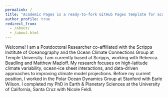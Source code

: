 ```yaml
---
permalink: /
title: "Academic Pages is a ready-to-fork GitHub Pages template for academic personal websites"
author_profile: true
redirect_from: 
  - /about/
  - /about.html
---
```


Welcome! I am a Postdoctoral Researcher co-affiliated with the Scripps Institute of Oceanography and the Ocean Climate Connections Group at Temple University. I am currently based at Scripps, working with Rebecca Beadling and Matthew Mazloff. My research focuses on high-latitude climate variability, ocean-ice sheet interactions, and data-driven approaches to improving climate model projections. Before my current position, I worked in the Polar Ocean Dynamics Group at Stanford with Earle Wilson. I completed my PhD in Earth & Planetary Sciences at the University of California, Santa Cruz with Nicole Feldl. 
